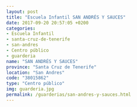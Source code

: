 ```yaml
---
layout: post
title: "Escuela Infantil SAN ANDRÉS Y SAUCES"
date: 2017-09-20 20:57:05 +0200
categories:
- Escuela Infantil
- santa-cruz-de-tenerife
- san-andres
- Centro público
- guarderia
name: "SAN ANDRÉS Y SAUCES"
province: "Santa Cruz de Tenerife"
location: "San Andres"
code: "38015862"
type: "Centro público"
img: guarderia.jpg
permalink: /guarderias/san-andres-y-sauces.html
---
```

